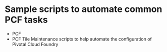# Sample scripts to automate common PCF tasks

* PCF 
* PCF Tile Maintenance
scripts to help automate the configuration of Pivotal Cloud Foundry
